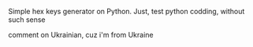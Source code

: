 Simple hex keys generator on Python.
Just, test python codding, without such sense

comment on Ukrainian, cuz i'm from Ukraine
